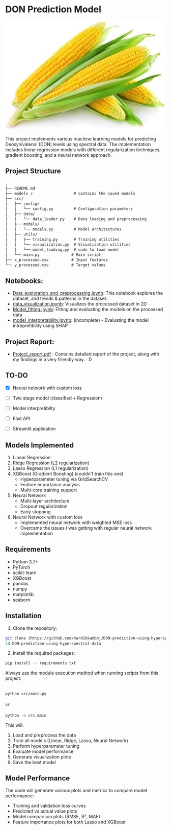 # DON Prediction Model

![corn](corn.jpg)

This project implements various machine learning models for predicting Deoxynivalenol (DON) levels using spectral data. The implementation includes linear regression models with different regularization techniques, gradient boosting, and a neural network approach.

## Project Structure

```
.
├── README.md
├── models /                  # contains the saved models   
├── src/
│   ├── config/
│   │   └── config.py         # Configuration parameters
│   ├── data/
│   │   └── data_loader.py    # Data loading and preprocessing
│   ├── models/
│   │   └── models.py         # Model architectures
│   ├── utils/
│   │   ├── training.py       # Training utilities
│   │   └── visualization.py  # Visualization utilities
|   |   └── model_loading.py  # code to load model
│   └── main.py              # Main script
├── x_processed.csv          # Input features
└── y_processed.csv          # Target values
```

## Notebooks: 

- [Data_exploration_and_preprocessing.ipynb](Data_exploration_and_preprocessing.ipynb): This notebook explores the dataset, and trends & patterns in the dataset. 
- [data_visualization.ipynb](data_visualization.ipynb): Visualizes the processed dataset in 2D 
- [Model_fitting.ipynb](Model_fitting.ipynb): Fitting and evaluating the models on the processed data
- [model_interpretability.ipynb](model_interpretability.ipynb): (incomplete) - Evaluating the model intrepretibility using SHAP

## Project Report: 
- [Project_report.pdf](Project_report.pdf) : Contains detailed report of the project, along with my findings in a very friendly way. : D 

## TO-DO 
- [x] Neural network with custom loss
- [ ] Two stage model (classified + Regression)
- [ ] Model interpretibilty 
- [ ] Fast API 
- [ ] Streamlit application 


## Models Implemented

1. Linear Regression
2. Ridge Regression (L2 regularization)
3. Lasso Regression (L1 regularization)
4. XGBoost (Gradient Boosting) (couldn't train this one)
   - Hyperparameter tuning via GridSearchCV
   - Feature importance analysis
   - Multi-core training support
5. Neural Network
   - Multi-layer architecture
   - Dropout regularization
   - Early stopping
6. Neural Network with custom loss 
   - Implemented neural network with weighted MSE loss 
   - Overcame the issues I was getting with regular neural network implementation


## Requirements

- Python 3.7+
- PyTorch
- scikit-learn
- XGBoost
- pandas
- numpy
- matplotlib
- seaborn

## Installation

1. Clone the repository:
```bash
git clone (https://github.com/hardikkamboj/DON-prediction-using-hyperspectral-data.git)
cd DON-prediction-using-hyperspectral-data
```

2. Install the required packages:
```bash
pip install -r requirements.txt
```

Always use the module execution method when running scripts from this project:

```bash

python src/main.py

or 

python -m src.main
```

This will:
1. Load and preprocess the data
2. Train all models (Linear, Ridge, Lasso, Neural Network)
3. Perform hyperparameter tuning
4. Evaluate model performance
5. Generate visualization plots
6. Save the best model

## Model Performance

The code will generate various plots and metrics to compare model performance:
- Training and validation loss curves
- Predicted vs actual value plots
- Model comparison plots (RMSE, R², MAE)
- Feature importance plots for both Lasso and XGBoost


